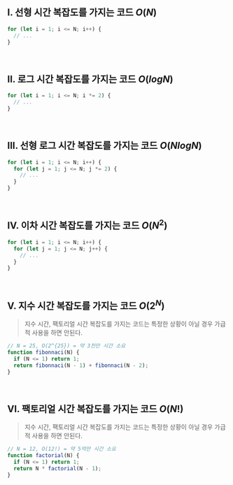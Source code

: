 ## I. 선형 시간 복잡도를 가지는 코드 $O(N)$

```javascript
for (let i = 1; i <= N; i++) {
  // ...
}
```

<br />

## II. 로그 시간 복잡도를 가지는 코드 $O(log N)$

```javascript
for (let i = 1; i <= N; i *= 2) {
  // ...
}
```

<br />

## III. 선형 로그 시간 복잡도를 가지는 코드 $O(N log N)$

```javascript
for (let i = 1; i <= N; i++) {
  for (let j = 1; j <= N; j *= 2) {
    // ...
  }
}
```

<br />

## IV. 이차 시간 복잡도를 가지는 코드 $O(N^{2})$

```javascript
for (let i = 1; i <= N; i++) {
  for (let j = 1; j <= N; j++) {
    // ...
  }
}
```

<br />

## V. 지수 시간 복잡도를 가지는 코드 $O(2^{N})$

> 지수 시간, 팩토리얼 시간 복잡도를 가지는 코드는 특정한 상황이 아닐 경우 가급적 사용을 하면 안된다.

```javascript
// N = 25, O(2^{25}) = 약 3천만 시간 소요
function fibonnaci(N) {
  if (N <= 1) return 1;
  return fibonnaci(N - 1) + fibonnaci(N - 2);
}
```

<br />

## VI. 팩토리얼 시간 복잡도를 가지는 코드 $O(N!)$

> 지수 시간, 팩토리얼 시간 복잡도를 가지는 코드는 특정한 상황이 아닐 경우 가급적 사용을 하면 안된다.

```javascript
// N = 12, O(12!) = 약 5억만 시간 소요
function factorial(N) {
  if (N <= 1) return 1;
  return N * factorial(N - 1);
}
```
